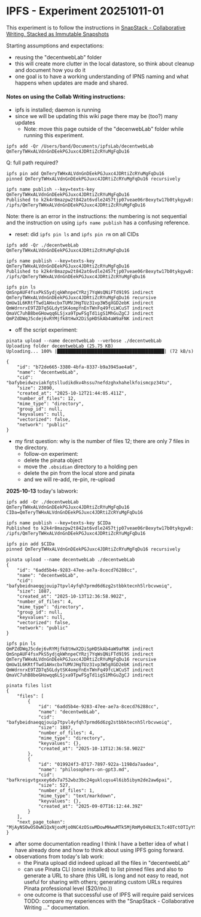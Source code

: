 # IPFS - Experiment 20251011-01

This experiment is to follow the instructions in [SnapStack - Collaborative Writing, Stacked as Immutable Snapshots](https://snapstack.massive.wiki/snapstack_-_collaborative_writing,_stacked_as_immutable_snapshots)  

Starting assumptions and expectations:  
- reusing the "decentwebLab" folder
- this will create more clutter in the local datastore, so think about cleanup and document how you do it  
- one goal is to have a working understanding of IPNS naming and what happens when updates are made and shared.

#### Notes on using the Collab Writing instructions:  
- ipfs is installed; daemon is running  
- since we will be updating this wiki page there may be (too?) many updates
	- Note: move this page outside of the "decenwebLab" folder while running this experiment.  

```shell
ipfs add -Qr /Users/band/Documents/ipfsLab/decentwebLab
QmTeryTWHxALVdnGnDEekPGJuxc4JDRtiZcRYuMgFqDu16
```
Q: full path required?  
```shell
ipfs pin add QmTeryTWHxALVdnGnDEekPGJuxc4JDRtiZcRYuMgFqDu16
pinned QmTeryTWHxALVdnGnDEekPGJuxc4JDRtiZcRYuMgFqDu16 recursively

ipfs name publish --key=texts-key QmTeryTWHxALVdnGnDEekPGJuxc4JDRtiZcRYuMgFqDu16
Published to k2k4r8mazpw2t842at6vdle2457tjp07veae06r8exytw17b0tykgyw8: /ipfs/QmTeryTWHxALVdnGnDEekPGJuxc4JDRtiZcRYuMgFqDu16
```
Note: there is an error in the instructions: the numbering is not sequential and the instruction on using `ipfs name publish` has a confusing reference.

- reset: did `ipfs pin ls` and `ipfs pin rm` on all CIDs
```shell
ipfs add -Qr ./decentwebLab 
QmTeryTWHxALVdnGnDEekPGJuxc4JDRtiZcRYuMgFqDu16

ipfs name publish --key=texts-key QmTeryTWHxALVdnGnDEekPGJuxc4JDRtiZcRYuMgFqDu16
Published to k2k4r8mazpw2t842at6vdle2457tjp07veae06r8exytw17b0tykgyw8: /ipfs/QmTeryTWHxALVdnGnDEekPGJuxc4JDRtiZcRYuMgFqDu16

ipfs pin ls
QmSnpAUF4fsxPkS5ydjqkWhnpeCYRzj7YqWsQNiFTd919S indirect
QmTeryTWHxALVdnGnDEekPGJuxc4JDRtiZcRYuMgFqDu16 recursive
QmUw1L6KRtfTwd1AHxcbxTUMVJHgTUz31vp3W5gXGD2ebK indirect
QmWdrnrxE9TZD7q5GLdytSK4ompYnEnTWnFq49fcLWCuST indirect
QmaVC7uhB8beGHowqq6LSjxa9TpwFSgTd1igS1MhGuZgCJ indirect
QmPZdDWqJ5cdej6vRYMjfk8tHwX2DiSpHDSkAb4aW9aFNK indirect
```

- off the script experiment:  
```shell
pinata upload --name decentwebLab --verbose ./decentwebLab 
Uploading folder decentwebLab (25.75 KB)
Uploading... 100% |████████████████████████████████████████| (72 kB/s)        
{
    "id": "b72de665-3380-4bfa-8337-b9a3945ae4a6",
    "name": "decentwebLab",
    "cid": "bafybeidwzviakfgtslludikdkv4hssu7nefdzghxhahelkfoismcpz34tu",
    "size": 23890,
    "created_at": "2025-10-12T21:44:05.411Z",
    "number_of_files": 12,
    "mime_type": "directory",
    "group_id": null,
    "keyvalues": null,
    "vectorized": false,
    "network": "public"
}
```
- my first question: why is the number of files 12; there are only 7 files in the directory.
	- follow-on experiment:
	- delete the pinata object
	- move the `.obsidian` directory to a holding pen 
	- delete the pin from the local store and pinata
	- and we will re-add, re-pin, re-upload

**2025-10-13** today's labwork:  
```shell
ipfs add -Qr ./decentwebLab 
QmTeryTWHxALVdnGnDEekPGJuxc4JDRtiZcRYuMgFqDu16
CIDa=QmTeryTWHxALVdnGnDEekPGJuxc4JDRtiZcRYuMgFqDu16

ipfs name publish --key=texts-key $CIDa
Published to k2k4r8mazpw2t842at6vdle2457tjp07veae06r8exytw17b0tykgyw8: /ipfs/QmTeryTWHxALVdnGnDEekPGJuxc4JDRtiZcRYuMgFqDu16

ipfs pin add $CIDa
pinned QmTeryTWHxALVdnGnDEekPGJuxc4JDRtiZcRYuMgFqDu16 recursively

pinata upload --name decentwebLab ./decentwebLab 
{
    "id": "6add5b4e-9283-47ee-ae7a-8cecd76288cc",
    "name": "decentwebLab",
    "cid": "bafybeidnaeqqjouip7tpvl4yfqh7prmd6d6zg2stbbktecnh5lrbcvwoiq",
    "size": 1887,
    "created_at": "2025-10-13T12:36:58.902Z",
    "number_of_files": 4,
    "mime_type": "directory",
    "group_id": null,
    "keyvalues": null,
    "vectorized": false,
    "network": "public"
}
```
```shell
ipfs pin ls
QmPZdDWqJ5cdej6vRYMjfk8tHwX2DiSpHDSkAb4aW9aFNK indirect
QmSnpAUF4fsxPkS5ydjqkWhnpeCYRzj7YqWsQNiFTd919S indirect
QmTeryTWHxALVdnGnDEekPGJuxc4JDRtiZcRYuMgFqDu16 recursive
QmUw1L6KRtfTwd1AHxcbxTUMVJHgTUz31vp3W5gXGD2ebK indirect
QmWdrnrxE9TZD7q5GLdytSK4ompYnEnTWnFq49fcLWCuST indirect
QmaVC7uhB8beGHowqq6LSjxa9TpwFSgTd1igS1MhGuZgCJ indirect

pinata files list
{
    "files": [
        {
            "id": "6add5b4e-9283-47ee-ae7a-8cecd76288cc",
            "name": "decentwebLab",
            "cid": "bafybeidnaeqqjouip7tpvl4yfqh7prmd6d6zg2stbbktecnh5lrbcvwoiq",
            "size": 1887,
            "number_of_files": 4,
            "mime_type": "directory",
            "keyvalues": {},
            "created_at": "2025-10-13T12:36:58.902Z"
        },
        {
            "id": "019924f3-8717-7897-922a-1198da7aadea",
            "name": "philosophers-on-gpt3.md",
            "cid": "bafkreigvtgxxey6dv7a752wbz3bc24guklcqsu4l6ib5ibym2de2aw6pai",
            "size": 527,
            "number_of_files": 1,
            "mime_type": "text/markdown",
            "keyvalues": {},
            "created_at": "2025-09-07T16:12:44.39Z"
        }
    ],
    "next_page_token": "MjAyNS0wOS0wN1QxNjoxMjo0NC4zOSswMDowMHwwMTk5MjRmMy04NzE3LTc4OTctOTIyYS0xMTk4ZGE3YWFkZWE="
}
```  

- after some documentation reading I think I have a better idea of what I have already done and how to think about using IPFS going forward.
- observations from today's lab work:
	- the Pinata upload did indeed upload all the files in "decentwebLab"
	- can use Pinata CLI (once installed) to list pinned files and also to generate a URL to share (this URL is long and not easy to read, not useful for sharing with others; generating custom URLs requires Pinata professional level ($20/mo.))
	- one outcome is that successful use of IPFS will require paid services
TODO: compare my experiences with the "SnapStack - Collaborative Writing ..." documentation.
